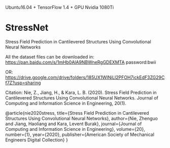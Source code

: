 Ubuntu16.04 + TensorFlow 1.4 + GPU Nvidia 1080Ti


# StressNet
Stress Field Prediction in Cantilevered Structures Using Convolutional Neural Networks

All the dataset files can be downloaded in:
https://pan.baidu.com/s/1mHb0AlA9NBWneRgGDEXMTA     password:bwii


OR:
https://drive.google.com/drive/folders/185UX1WINiLl2PFOH7ickEdF3ZG29Cf7Z?usp=sharing


Citation:
Nie, Z., Jiang, H., & Kara, L. B. (2020). Stress Field Prediction in Cantilevered Structures Using Convolutional Neural Networks. Journal of Computing and Information Science in Engineering, 20(1).

@article{nie2020stress,
  title={Stress Field Prediction in Cantilevered Structures Using Convolutional Neural Networks},
  author={Nie, Zhenguo and Jiang, Haoliang and Kara, Levent Burak},
  journal={Journal of Computing and Information Science in Engineering},
  volume={20},
  number={1},
  year={2020},
  publisher={American Society of Mechanical Engineers Digital Collection}
}
